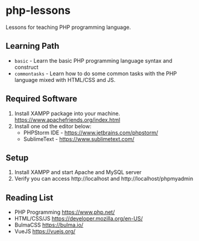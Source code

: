 # php-lessons

Lessons for teaching PHP programming language.

## Learning Path

* `basic` - Learn the basic PHP programming language syntax and construct
* `commontasks` - Learn how to do some common tasks with the PHP language mixed with HTML/CSS and JS.

## Required Software

1. Install XAMPP package into your machine. https://www.apachefriends.org/index.html
2. Install one od the editor below:
   * PHPStorm IDE - https://www.jetbrains.com/phpstorm/
   * SublimeText - https://www.sublimetext.com/

## Setup

1. Install XAMPP and start Apache and MySQL server
2. Verify you can access http://localhost and http://localhost/phpmyadmin

## Reading List

* PHP Programming https://www.php.net/
* HTML/CSS/JS https://developer.mozilla.org/en-US/
* BulmaCSS https://bulma.io/
* VueJS https://vuejs.org/
